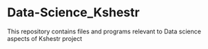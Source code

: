# Data-Science_Kshestr
This repository contains files and programs relevant to Data science aspects of Kshestr project
